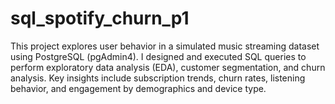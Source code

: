 # sql_spotify_churn_p1
This project explores user behavior in a simulated music streaming dataset using PostgreSQL (pgAdmin4). I designed and executed SQL queries to perform exploratory data analysis (EDA), customer segmentation, and churn analysis. Key insights include subscription trends, churn rates, listening behavior, and engagement by demographics and device type.
